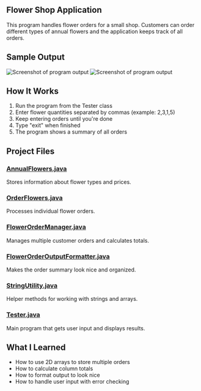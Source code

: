 ## Flower Shop Application

This program handles flower orders for a small shop. Customers can order different types of annual flowers and the application keeps track of all orders.

## Sample Output

![Screenshot of program output](lab07flower/screenshot.png)
![Screenshot of program output](../lab07flower/screenshot.png)

## How It Works

1. Run the program from the Tester class
2. Enter flower quantities separated by commas (example: 2,3,1,5)
3. Keep entering orders until you're done
4. Type "exit" when finished
5. The program shows a summary of all orders

## Project Files

### [AnnualFlowers.java](flowershop/src/main/java/annualflowers/com/example/AnnualFlowers.java)
Stores information about flower types and prices.

### [OrderFlowers.java](flowershop/src/main/java/annualflowers/com/example/OrderFlowers.java)
Processes individual flower orders.

### [FlowerOrderManager.java](flowershop/src/main/java/annualflowers/com/example/FlowerOrderManager.java)
Manages multiple customer orders and calculates totals.

### [FlowerOrderOutputFormatter.java](flowershop/src/main/java/annualflowers/com/example/FlowerOrderOutputFormatter.java)
Makes the order summary look nice and organized.

### [StringUtility.java](flowershop/src/main/java/annualflowers/com/example/StringUtility.java)
Helper methods for working with strings and arrays.

### [Tester.java](flowershop/src/main/java/annualflowers/com/example/Tester.java)
Main program that gets user input and displays results.

## What I Learned

- How to use 2D arrays to store multiple orders
- How to calculate column totals
- How to format output to look nice
- How to handle user input with error checking


